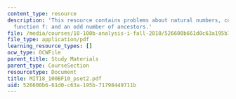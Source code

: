 ```yaml
---
content_type: resource
description: 'This resource contains problems about natural numbers, consider the
  function f: and an odd number of ancestors.'
file: /media/courses/18-100b-analysis-i-fall-2010/526600b661d0c63a195b71798449711b_MIT18_100BF10_pset2.pdf
file_type: application/pdf
learning_resource_types: []
ocw_type: OCWFile
parent_title: Study Materials
parent_type: CourseSection
resourcetype: Document
title: MIT18_100BF10_pset2.pdf
uid: 526600b6-61d0-c63a-195b-71798449711b
---
```

